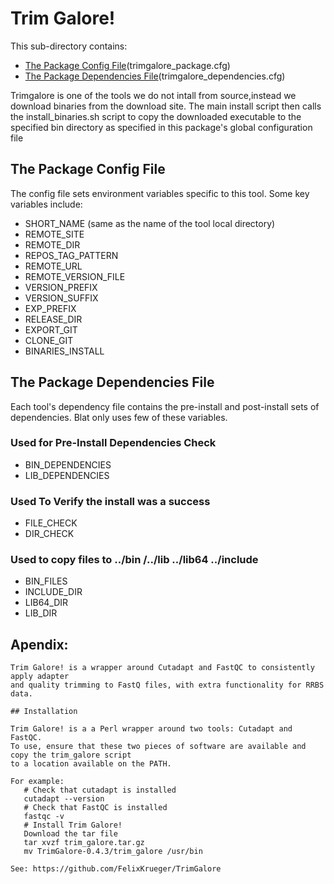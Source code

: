 # Trim Galore!

This sub-directory contains:
 - [The Package Config File](#the-package-config-file)(trimgalore_package.cfg)
 - [The Package Dependencies File](#the-package-dependencies-file)(trimgalore_dependencies.cfg)

Trimgalore is one of the tools we do not intall from source,instead we download binaries from the download site.
The main install script then calls the install_binaries.sh script to copy the downloaded executable
to the specified bin directory as specified in this package's global configuration file


## The Package Config File 
The config file sets environment variables specific to this tool.
Some key variables include:

  - SHORT_NAME  (same as the name of the tool local directory)
  - REMOTE_SITE
  - REMOTE_DIR
  - REPOS_TAG_PATTERN
  - REMOTE_URL
  - REMOTE_VERSION_FILE
  - VERSION_PREFIX
  - VERSION_SUFFIX
  - EXP_PREFIX
  - RELEASE_DIR
  - EXPORT_GIT
  - CLONE_GIT
  - BINARIES_INSTALL
  
## The Package Dependencies File

Each tool's dependency file contains the pre-install and post-install sets of dependencies.
Blat only uses few of these variables.

### Used for Pre-Install Dependencies Check
  - BIN_DEPENDENCIES
  - LIB_DEPENDENCIES

### Used To Verify the install was a success
  - FILE_CHECK
  - DIR_CHECK

### Used to copy files to ../bin /../lib ../lib64 ../include 
  - BIN_FILES
  - INCLUDE_DIR
  - LIB64_DIR
  - LIB_DIR

## Apendix:

```
Trim Galore! is a wrapper around Cutadapt and FastQC to consistently apply adapter
and quality trimming to FastQ files, with extra functionality for RRBS data.

## Installation

Trim Galore! is a a Perl wrapper around two tools: Cutadapt and FastQC. 
To use, ensure that these two pieces of software are available and copy the trim_galore script 
to a location available on the PATH.

For example:
   # Check that cutadapt is installed
   cutadapt --version
   # Check that FastQC is installed
   fastqc -v
   # Install Trim Galore!
   Download the tar file
   tar xvzf trim_galore.tar.gz
   mv TrimGalore-0.4.3/trim_galore /usr/bin

See: https://github.com/FelixKrueger/TrimGalore

```
